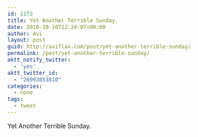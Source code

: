 ```yaml
---
id: 1172
title: Yet Another Terrible Sunday.
date: 2010-10-10T22:24:07+00:00
author: Avi
layout: post
guid: http://aviflax.com/post/yet-another-terrible-sunday/
permalink: /post/yet-another-terrible-sunday/
aktt_notify_twitter:
  - 'yes'
aktt_twitter_id:
  - "26993853810"
categories:
  - none
tags:
  - tweet
---
```

Yet Another Terrible Sunday.
